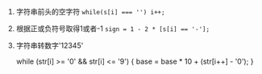 1. 字符串前头的空字符
`while(s[i] === '') i++;`
2. 根据正或负符号取得1或者-1
`sign = 1 - 2 * [s[i] == '-'];`
3. 字符串转数字'12345'

    while (str[i] >= '0' && str[i] <= '9') {
        base = base * 10 + (str[i++] - '0');
    }